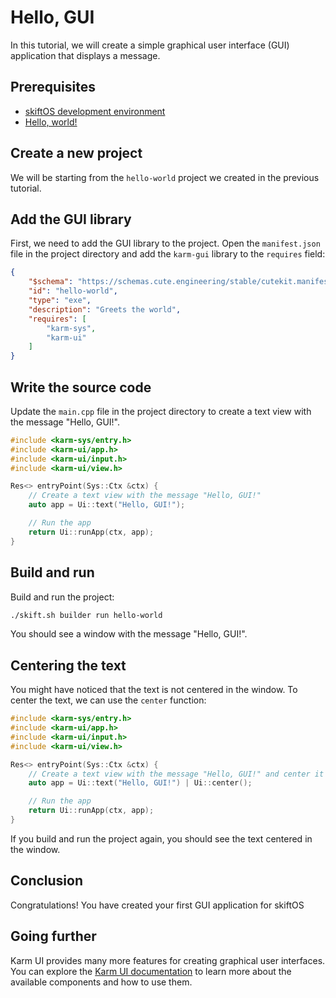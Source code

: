 # Hello, GUI

In this tutorial, we will create a simple graphical user interface (GUI) application that displays a message.

## Prerequisites

- [skiftOS development environment](../building.md)
- [Hello, world!](00-hello-world.md)

## Create a new project

We will be starting from the `hello-world` project we created in the previous tutorial.

## Add the GUI library

First, we need to add the GUI library to the project. Open the `manifest.json` file in the project directory and add the `karm-gui` library to the `requires` field:

```json
{
    "$schema": "https://schemas.cute.engineering/stable/cutekit.manifest.component.v1",
    "id": "hello-world",
    "type": "exe",
    "description": "Greets the world",
    "requires": [
        "karm-sys",
        "karm-ui"
    ]
}
```

## Write the source code

Update the `main.cpp` file in the project directory to create a text view with the message "Hello, GUI!".

```cpp
#include <karm-sys/entry.h>
#include <karm-ui/app.h>
#include <karm-ui/input.h>
#include <karm-ui/view.h>

Res<> entryPoint(Sys::Ctx &ctx) {
    // Create a text view with the message "Hello, GUI!"
    auto app = Ui::text("Hello, GUI!");

    // Run the app
    return Ui::runApp(ctx, app);
}
```

## Build and run

Build and run the project:

```sh
./skift.sh builder run hello-world
```

You should see a window with the message "Hello, GUI!".

## Centering the text

You might have noticed that the text is not centered in the window. To center the text, we can use the `center` function:

```cpp
#include <karm-sys/entry.h>
#include <karm-ui/app.h>
#include <karm-ui/input.h>
#include <karm-ui/view.h>

Res<> entryPoint(Sys::Ctx &ctx) {
    // Create a text view with the message "Hello, GUI!" and center it
    auto app = Ui::text("Hello, GUI!") | Ui::center();

    // Run the app
    return Ui::runApp(ctx, app);
}
```

If you build and run the project again, you should see the text centered in the window.

## Conclusion

Congratulations! You have created your first GUI application for skiftOS

## Going further

Karm UI provides many more features for creating graphical user interfaces. You can explore the [Karm UI documentation](/libraries/karm-ui) to learn more about the available components and how to use them.
